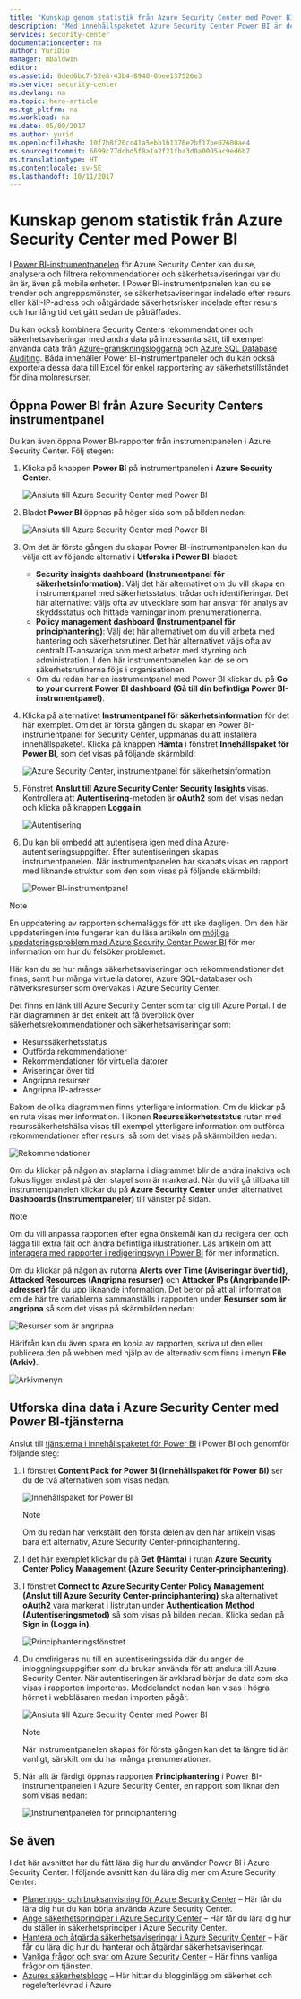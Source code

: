 ```yaml
---
title: "Kunskap genom statistik från Azure Security Center med Power BI | Microsoft Docs"
description: "Med innehållspaketet Azure Security Center Power BI är det lätt att hitta säkerhetsaviseringar, rekommendationer, angripna resurser och trender utifrån en datamängd som är särskilt anpassad efter dina rapporteringsbehov."
services: security-center
documentationcenter: na
author: YuriDio
manager: mbaldwin
editor: 
ms.assetid: 0ded6bc7-52e8-43b4-8940-0bee137526e3
ms.service: security-center
ms.devlang: na
ms.topic: hero-article
ms.tgt_pltfrm: na
ms.workload: na
ms.date: 05/09/2017
ms.author: yurid
ms.openlocfilehash: 10f7b8f20cc41a5ebb1b1376e2bf17be02600ae4
ms.sourcegitcommit: 6699c77dcbd5f8a1a2f21fba3d0a0005ac9ed6b7
ms.translationtype: HT
ms.contentlocale: sv-SE
ms.lasthandoff: 10/11/2017
---
```

# <a name="get-insights-from-azure-security-center-data-with-power-bi"></a>Kunskap genom statistik från Azure Security Center med Power BI
I [Power BI-instrumentpanelen](http://aka.ms/azure-security-center-power-bi) för Azure Security Center kan du se, analysera och filtrera rekommendationer och säkerhetsaviseringar var du än är, även på mobila enheter. I Power BI-instrumentpanelen kan du se trender och angreppsmönster, se säkerhetsaviseringar indelade efter resurs eller käll-IP-adress och oåtgärdade säkerhetsrisker indelade efter resurs och hur lång tid det gått sedan de påträffades.

Du kan också kombinera Security Centers rekommendationer och säkerhetsaviseringar med andra data på intressanta sätt, till exempel använda data från [Azure-granskningsloggarna](https://powerbi.microsoft.com/blog/monitor-azure-audit-logs-with-power-bi/) och [Azure SQL Database Auditing](https://powerbi.microsoft.com/blog/monitor-your-azure-sql-database-auditing-activity-with-power-bi/). Båda innehåller Power BI-instrumentpaneler och du kan också exportera dessa data till Excel för enkel rapportering av säkerhetstillståndet för dina molnresurser.

## <a name="using-azure-security-center-dashboard-to-access-power-bi"></a>Öppna Power BI från Azure Security Centers instrumentpanel
Du kan även öppna Power BI-rapporter från instrumentpanelen i Azure Security Center. Följ stegen:

1. Klicka på knappen **Power BI** på instrumentpanelen i **Azure Security Center**.

    ![Ansluta till Azure Security Center med Power BI](./media/security-center-powerbi/security-center-powerbi-fig1-1-newUI-2017.png)
2. Bladet **Power BI** öppnas på höger sida som på bilden nedan:

    ![Ansluta till Azure Security Center med Power BI](./media/security-center-powerbi/security-center-powerbi-fig1-new11-2017.png)
3. Om det är första gången du skapar Power BI-instrumentpanelen kan du välja ett av följande alternativ i **Utforska i Power BI**-bladet:

   * **Security insights dashboard (Instrumentpanel för säkerhetsinformation)**: Välj det här alternativet om du vill skapa en instrumentpanel med säkerhetsstatus, trådar och identifieringar. Det här alternativet väljs ofta av utvecklare som har ansvar för analys av skyddsstatus och hittade varningar inom prenumerationerna.
   * **Policy management dashboard (Instrumentpanel för principhantering)**: Välj det här alternativet om du vill arbeta med hantering och säkerhetsrutiner.  Det här alternativet väljs ofta av centralt IT-ansvariga som mest arbetar med styrning och administration. I den här instrumentpanelen kan de se om säkerhetsrutinerna följs i organisationen.
   * Om du redan har en instrumentpanel med Power BI klickar du på **Go to your current Power BI dashboard (Gå till din befintliga Power BI-instrumentpanel)**.
4. Klicka på alternativet **Instrumentpanel för säkerhetsinformation** för det här exemplet. Om det är första gången du skapar en Power BI-instrumentpanel för Security Center, uppmanas du att installera innehållspaketet. Klicka på knappen **Hämta** i fönstret **Innehållspaket för Power BI**, som det visas på följande skärmbild:

    ![Azure Security Center, instrumentpanel för säkerhetsinformation](./media/security-center-powerbi/security-center-powerbi-fig1-new3.png)
5. Fönstret **Anslut till Azure Security Center Security Insights** visas. Kontrollera att **Autentisering**-metoden är **oAuth2** som det visas nedan och klicka på knappen **Logga in**.

    ![Autentisering](./media/security-center-powerbi/security-center-powerbi-fig1-new4.png)
6. Du kan bli ombedd att autentisera igen med dina Azure-autentiseringsuppgifter. Efter autentiseringen skapas instrumentpanelen. När instrumentpanelen har skapats visas en rapport med liknande struktur som den som visas på följande skärmbild:

    ![Power BI-instrumentpanel](./media/security-center-powerbi/security-center-powerbi-fig1-new5.png)

> [!NOTE]
> En uppdatering av rapporten schemaläggs för att ske dagligen. Om den här uppdateringen inte fungerar kan du läsa artikeln om [möjliga uppdateringsproblem med Azure Security Center Power BI](https://blogs.msdn.microsoft.com/azuresecurity/2016/04/07/azure-security-center-power-bi-refresh-fails/) för mer information om hur du felsöker problemet.
>
>

Här kan du se hur många säkerhetsaviseringar och rekommendationer det finns, samt hur många virtuella datorer, Azure SQL-databaser och nätverksresurser som övervakas i Azure Security Center.

Det finns en länk till Azure Security Center som tar dig till Azure Portal. I de här diagrammen är det enkelt att få överblick över säkerhetsrekommendationer och säkerhetsaviseringar som:

* Resurssäkerhetsstatus
* Outförda rekommendationer
* Rekommendationer för virtuella datorer
* Aviseringar över tid
* Angripna resurser
* Angripna IP-adresser

Bakom de olika diagrammen finns ytterligare information. Om du klickar på en ruta visas mer information. I ikonen **Resurssäkerhetsstatus** rutan med resurssäkerhetshälsa visas till exempel ytterligare information om outförda rekommendationer efter resurs, så som det visas på skärmbilden nedan:

![Rekommendationer](./media/security-center-powerbi/security-center-powerbi-fig1-new6.png)

Om du klickar på någon av staplarna i diagrammet blir de andra inaktiva och fokus ligger endast på den stapel som är markerad. När du vill gå tillbaka till instrumentpanelen klickar du på **Azure Security Center** under alternativet **Dashboards (Instrumentpaneler)** till vänster på sidan.

> [!NOTE]
> Om du vill anpassa rapporten efter egna önskemål kan du redigera den och lägga till extra fält och ändra befintliga illustrationer. Läs artikeln om att [interagera med rapporter i redigeringsvyn i Power BI](https://powerbi.microsoft.com/documentation/powerbi-service-interact-with-a-report-in-editing-view/) för mer information.
>
>

Om du klickar på någon av rutorna **Alerts over Time (Aviseringar över tid), Attacked Resources (Angripna resurser)** och **Attacker IPs (Angripande IP-adresser)** får du upp liknande information. Det beror på att all information om de här tre variablerna sammanställs i rapporten under **Resurser som är angripna** så som det visas på skärmbilden nedan:

![Resurser som är angripna](./media/security-center-powerbi/security-center-powerbi-fig1-new7.png)

Härifrån kan du även spara en kopia av rapporten, skriva ut den eller publicera den på webben med hjälp av de alternativ som finns i menyn **File (Arkiv)**.

![Arkivmenyn](./media/security-center-powerbi/security-center-powerbi-fig8.png)

## <a name="exploring-your-azure-security-center-data-with-power-bi-services"></a>Utforska dina data i Azure Security Center med Power BI-tjänsterna
Anslut till [tjänsterna i innehållspaketet för Power BI](https://msit.powerbi.com/groups/me/getdata/services) i Power BI och genomför följande steg:

1. I fönstret **Content Pack for Power BI (Innehållspaket för Power BI)** ser du de två alternativen som visas nedan.

    ![Innehållspaket för Power BI](./media/security-center-powerbi/security-center-powerbi-fig1-new.png)

   > [!NOTE]
   > Om du redan har verkställt den första delen av den här artikeln visas bara ett alternativ, Azure Security Center-principhantering.
   >
   >
2. I det här exemplet klickar du på **Get (Hämta)** i rutan **Azure Security Center Policy Management (Azure Security Center-principhantering)**.
3. I fönstret **Connect to Azure Security Center Policy Management (Anslut till Azure Security Center-principhantering)** ska alternativet **oAuth2** vara markerat i listrutan under **Authentication Method (Autentiseringsmetod)** så som visas på bilden nedan. Klicka sedan på **Sign in (Logga in)**.

    ![Principhanteringsfönstret](./media/security-center-powerbi/security-center-powerbi-fig1-new8.png)
4. Du omdirigeras nu till en autentiseringssida där du anger de inloggningsuppgifter som du brukar använda för att ansluta till Azure Security Center. När autentiseringen är avklarad börjar de data som ska visas i rapporten importeras. Meddelandet nedan kan visas i högra hörnet i webbläsaren medan importen pågår.

    ![Ansluta till Azure Security Center med Power BI](./media/security-center-powerbi/security-center-powerbi-fig4.png)

   > [!NOTE]
   > När instrumentpanelen skapas för första gången kan det ta längre tid än vanligt, särskilt om du har många prenumerationer.
   >
   >
5. När allt är färdigt öppnas rapporten **Principhantering** i Power BI-instrumentpanelen i Azure Security Center, en rapport som liknar den som visas nedan:

    ![Instrumentpanelen för principhantering](./media/security-center-powerbi/security-center-powerbi-fig1-new9.png)

## <a name="see-also"></a>Se även
I det här avsnittet har du fått lära dig hur du använder Power BI i Azure Security Center. I följande avsnitt kan du lära dig mer om Azure Security Center:

* [Planerings- och bruksanvisning för Azure Security Center](security-center-planning-and-operations-guide.md) – Här får du lära dig hur du kan börja använda Azure Security Center.
* [Ange säkerhetsprinciper i Azure Security Center](security-center-policies.md) – Här får du lära dig hur du ställer in säkerhetsprinciper i Azure Security Center.
* [Hantera och åtgärda säkerhetsaviseringar i Azure Security Center](security-center-managing-and-responding-alerts.md) – Här får du lära dig hur du hanterar och åtgärdar säkerhetsaviseringar.
* [Vanliga frågor och svar om Azure Security Center](security-center-faq.md) – Här finns vanliga frågor om tjänsten.
* [Azures säkerhetsblogg](http://blogs.msdn.com/b/azuresecurity/) – Här hittar du blogginlägg om säkerhet och regelefterlevnad i Azure
